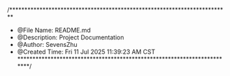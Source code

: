 /*************************************************************************
 * @File Name: README.md
 * @Description: Project Documentation
 * @Author: SevensZhu
 * @Created Time: Fri 11 Jul 2025 11:39:23 AM CST
 ************************************************************************/
